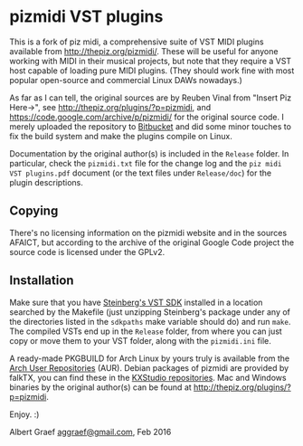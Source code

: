pizmidi VST plugins
===================

This is a fork of piz midi, a comprehensive suite of VST MIDI plugins
available from <http://thepiz.org/pizmidi/>. These will be useful for anyone
working with MIDI in their musical projects, but note that they require a VST
host capable of loading pure MIDI plugins. (They should work fine with most
popular open-source and commercial Linux DAWs nowadays.)

As far as I can tell, the original sources are by Reuben Vinal from "Insert
Piz Here->", see <http://thepiz.org/plugins/?p=pizmidi>, and
<https://code.google.com/archive/p/pizmidi/> for the original source code. I
merely uploaded the repository to [Bitbucket][1] and did some minor touches to
fix the build system and make the plugins compile on Linux.

Documentation by the original author(s) is included in the `Release`
folder. In particular, check the `pizmidi.txt` file for the change log and the
`piz midi VST plugins.pdf` document (or the text files under `Release/doc`)
for the plugin descriptions.

Copying
-------

There's no licensing information on the pizmidi website and in the sources
AFAICT, but according to the archive of the original Google Code project the
source code is licensed under the GPLv2.

Installation
------------

Make sure that you have [Steinberg's VST SDK][2] installed in a location
searched by the Makefile (just unzipping Steinberg's package under any of the
directories listed in the `sdkpaths` make variable should do) and run
`make`. The compiled VSTs end up in the `Release` folder, from where you can
just copy or move them to your VST folder, along with the `pizmidi.ini` file.

A ready-made PKGBUILD for Arch Linux by yours truly is available from the
[Arch User Repositories][3] (AUR). Debian packages of pizmidi are provided by
falkTX, you can find these in the [KXStudio repositories][4]. Mac and Windows
binaries by the original author(s) can be found at
<http://thepiz.org/plugins/?p=pizmidi>.

[1]: https://bitbucket.org/agraef/pizmidi
[2]: http://www.steinberg.net/en/company/developers.html
[3]: https://aur.archlinux.org/packages/pizmidi-git/
[4]: http://kxstudio.linuxaudio.org/Repositories:Plugins

Enjoy. :)

Albert Graef <aggraef@gmail.com>, Feb 2016
